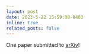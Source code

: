```yaml
---
layout: post
date: 2023-5-22 15:59:00-0400
inline: true
related_posts: false
---
```


One paper submitted to [arXiv](https://arxiv.org/abs/2305.07772)!
